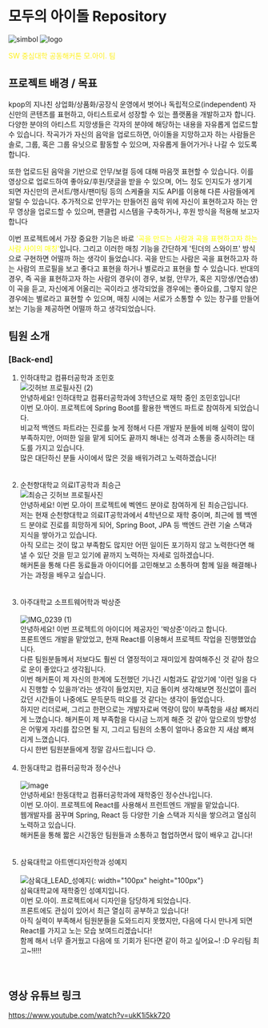 # 모두의 아이돌 Repository

![simbol](https://user-images.githubusercontent.com/66549638/175392597-2f8b4842-9992-4a63-b0cb-134826c1f419.png)
![logo](https://user-images.githubusercontent.com/66549638/175392600-8c3d38b6-89fe-4ab1-a22b-02e4c0a32e1b.png)

<span style="color:	#fef01b">SW 중심대학 공동해커톤 모.아이. 팀</span>

## 프로젝트 배경 / 목표

kpop의 지나친 상업화/상품화/공장식 운영에서 벗어나 독립적으로(independent) 자신만의 콘텐츠를 표현하고, 아티스트로서 성장할 수 있는 플랫폼을 개발하고자 합니다. 다양한 분야의 아티스트 지망생들은 각자의 분야에 해당하는 내용을 자유롭게 업로드할 수 있습니다. 작곡가가 자신의 음악을 업로드하면, 아이돌을 지망하고자 하는 사람들은 솔로, 그룹, 혹은 그룹 유닛으로 활동할 수 있으며, 자유롭게 들어가거나 나갈 수 있도록 합니다.

또한 업로드된 음악을 기반으로 안무/보컬 등에 대해 마음껏 표현할 수 있습니다. 이를 영상으로 업로드하여 좋아요/후원/댓글을 받을 수 있으며, 어느 정도 인지도가 생기게 되면 자신만의 콘서트/행사/팬미팅 등의 스케쥴을 지도 API를 이용해 다른 사람들에게 알릴 수 있습니다. 추가적으로 안무가는 만들어진 음악 위에 자신이 표현하고자 하는 안무 영상을 업로드할 수 있으며, 팬클럽 시스템을 구축하거나, 후원 방식을 적용해 보고자 합니다

이번 프로젝트에서 가장 중요한 기능은 바로 <span style="color:yellow">'곡을 만드는 사람과 곡을 표현하고자 하는 사람 사이의 매칭'</span>입니다. 그리고 이러한 매칭 기능을 간단하게 '틴더의 스와이프' 방식으로 구현하면 어떨까 하는 생각이 들었습니다. 곡을 만드는 사람은 곡을 표현하고자 하는 사람의 프로필을 보고 좋다고 표현을 하거나 별로라고 표현을 할 수 있습니다.
반대의 경우, 즉 곡을 표현하고자 하는 사람의 경우(이 경우, 보컬, 안무가, 혹은 지망생/연습생) 이 곡을 듣고, 자신에게 어울리는 곡이라고 생각되었을 경우에는 좋아요를, 그렇지 않은 경우에는 별로라고 표현할 수 있으며, 매칭 시에는 서로가 소통할 수 있는 창구를 만들어보는 기능을 제공하면 어떨까 하고 생각되었습니다.

## 팀원 소개

### [Back-end]

1. 인하대학교 컴퓨터공학과 조민호<br>
   ![깃허브 프로필사진 (2)](https://user-images.githubusercontent.com/66549638/174716439-67e300df-919e-4c54-a0ac-f269d0513de9.jpg) <br>
   안녕하세요! 인하대학교 컴퓨터공학과에 3학년으로 재학 중인 조민호입니다! <br>
   이번 모.아이. 프로젝트에 Spring Boot를 활용한 백엔드 파트로 참여하게 되었습니다. <br>
   비교적 백엔드 파트라는 진로를 늦게 정해서 다른 개발자 분들에 비해 실력이 많이 부족하지만, 어떠한 일을 맡게 되어도 끝까지 해내는 성격과 소통을 중시하려는 태도를 가지고 있습니다. <br>
   많은 대단하신 분들 사이에서 많은 것을 배워가려고 노력하겠습니다! <br>
   <br><br>
2. 순천향대학교 의료IT공학과 최승근<br>
   ![최승근 깃허브 프로필사진](https://avatars.githubusercontent.com/u/77659341?s=400&u=738378afa8163d8c981a06ca13fc1910130c353f&v=4)<br>
   안녕하세요! 이번 모.아이 프로젝트에 벡엔드 분야로 참여하게 된 최승근입니다.<br> 저는 현재 순천향대학교 의료IT공학과에서 4학년으로 재학 중이며, 최근에 웹 백엔드 분야로 진로를 희망하게 되어, Spring Boot, JPA 등 백엔드 관련 기술 스택과 지식을 쌓아가고 있습니다.<br>아직 모르는 것이 많고 부족함도 많지만 어떤 일이든 포기하지 않고 노력한다면 해낼 수 있단 것을 믿고 있기에 끝까지 노력하는 자세로 임하겠습니다. <br>해커톤을 통해 다른 동료들과 아이디어를 고민해보고 소통하며 함께 일을 해결해나가는 과정을 배우고 싶습니다.<br>
   <br><br>
3. 아주대학교 소프트웨어학과 박상준<br>
  <br>![IMG_0239 (1)](https://user-images.githubusercontent.com/101028399/175430794-6d1e1ac8-220d-4f0f-9e74-b5bb6a501585.jpg)<br>
   안녕하세요! 이번 프로젝트의 아이디어 제공자인 '박상준'이라고 합니다.<br>프론트엔드 개발을 맡았었고, 현재 React를 이용해서 프로젝트 작업을 진행했었습니다.<br>다른 팀원분들께서 저보다도 훨씬 더 열정적이고 재미있게 참여해주신 것 같아 참으로 운이 좋았다고 생각됩니다.<br>이번 해커톤이 제 자신의 한계에 도전했던 기나긴 시험과도 같았기에 '이런 일을 다시 진행할 수 있을까'라는 생각이 들었지만, 지금 돌이켜 생각해보면 정신없이 흘러갔던 시간들이 나중에도 문득문득 떠오를 것 같다는 생각이 들었습니다.<br>하지만 리더로써, 그리고 한편으로는 개발자로써 역량이 많이 부족함을 새삼 뼈저리게 느꼈습니다. 해커톤이 제 부족함을 다시금 느끼게 해준 것 같아 앞으로의 방향성은 어떻게 자리를 잡으면 될 지, 그리고 팀원의 소통이 얼마나 중요한 지 새삼 뼈져리게 느꼈습니다.<br>
   다시 한번 팀원분들에게 정말 감사드립니다 😌.
    <br><br>
4. 한동대학교 컴퓨터공학과 정수산나<br>
   <br>![image](https://user-images.githubusercontent.com/45944322/175437331-84a3b521-4561-4817-9c09-38b73f75a16b.png)<br>
   안녕하세요! 한동대학교 컴퓨터공학과에 재학중인 정수산나입니다. <br>
   이번 모.아이. 프로젝트에 React를 사용해서 프런트엔드 개발을 맡았습니다. <br>
   웹개발자를 꿈꾸며 Spring, React 등 다양한 기술 스택과 지식을 쌓으려고 열심히 노력하고 있습니다. <br> 
   해커톤을 통해 짧은 시간동안 팀원들과 소통하고 협업하면서 많이 배우고 갑니다!<br>
   <br><br>
5. 삼육대학교 아트앤디자인학과 성예지<br>
<br>![삼육대_LEAD_성예지](https://user-images.githubusercontent.com/48791369/175446042-afc4d597-cd85-4d43-b3bc-26a6b55ff8f7.jpg){: width="100px" height="100px"}<br>
삼육대학교에 재학중인 성예지입니다.<br>
이번 모.아이. 프로젝트에서 디자인을 담당하게 되었습니다. <br>
프론트에도 관심이 있어서 최근 열심히 공부하고 있습니다!<br>
아직 실력이 부족해서 팀원분들을 도와드리지 못했지만, 다음에 다시 만나게 되면 React를 가지고 노는 모습 보여드리겠습니다!<br>
함께 해서 너무 즐거웠고 다음에 또 기회가 된다면 같이 하고 싶어요~! :D 우리팀 최고~!~~!~~!!!<br>
<br><br>

## 영상 유튜브 링크

https://www.youtube.com/watch?v=ukK1i5kk720
